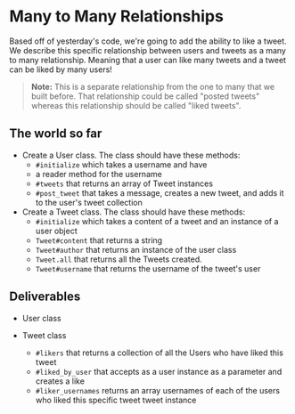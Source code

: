 # Many to Many Relationships

Based off of yesterday's code, we're going to add the ability to like a tweet. We describe this specific relationship between users and tweets as a many to many relationship. Meaning that a user can like many tweets and a tweet can be liked by many users!

> **Note:** This is a separate relationship from the one to many that we built before. That relationship could be called "posted tweets" whereas this relationship should be called "liked tweets".

## The world so far

* Create a User class. The class should have these methods:
  * `#initialize` which takes a username and have
  * a reader method for the username
  * `#tweets` that returns an array of Tweet instances
  * `#post_tweet` that takes a message, creates a new tweet, and adds it to the user's tweet collection
* Create a Tweet class. The class should have these methods:
  * `#initialize` which takes a content of a tweet and an instance of a user object
  * `Tweet#content` that returns a string
  * `Tweet#author` that returns an instance of the user class
  * `Tweet.all` that returns all the Tweets created.
  * `Tweet#username` that returns the username of the tweet's user


## Deliverables

 <!-- * Like class -->
  <!-- * needs two instance variables that hold a tweet instance and a user instance on initialize -->

* User class
  <!-- * `#like_tweet` that accepts as a tweet instance as a parameter and creates a like -->
  <!-- * `#liked_tweets` that returns a collection of all the tweets this user has liked -->
  <!-- * `#number_of_likes` that returns number of likes this user has done. -->
  <!-- * `#liked_tweets_contents` returns the contents of each of a user's liked tweets in an array -->

* Tweet class
  * `#likers` that returns a collection of all the Users who have liked this tweet
  * `#liked_by_user` that accepts as a user instance as a parameter and creates a like
  *  `#liker_usernames` returns an array usernames of each of the users who liked this specific tweet tweet instance

  <!-- ``#likes`??? -->
